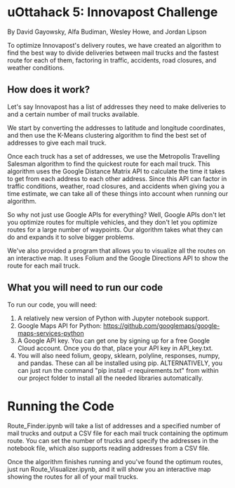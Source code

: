 # uOttahack 5: Innovapost Challenge
By David Gayowsky, Alfa Budiman, Wesley Howe, and Jordan Lipson

To optimize Innovapost's delivery routes, we have created an algorithm to find the best way to divide deliveries between mail trucks and the fastest route for each of them, factoring in traffic, accidents, road closures, and weather conditions.

## How does it work?
Let's say Innovapost has a list of addresses they need to make deliveries to and a certain number of mail trucks available.

We start by converting the addresses to latitude and longitude coordinates, and then use the K-Means clustering algorithm to find the best set of addresses to give each mail truck.

Once each truck has a set of addresses, we use the Metropolis Travelling Salesman algorithm to find the quickest route for each mail truck. This algorithm uses the Google Distance Matrix API to calculate the time it takes to get from each address to each other address. Since this API can factor in traffic conditions, weather, road closures, and accidents when giving you a time estimate, we can take all of these things into account when running our algorithm.

So why not just use Google APIs for everything? Well, Google APIs don't let you optimize routes for multiple vehicles, and they don't let you optimize routes for a large number of waypoints. Our algorithm takes what they can do and expands it to solve bigger problems.

We've also provided a program that allows you to visualize all the routes on an interactive map. It uses Folium and the Google Directions API to show the route for each mail truck.

## What you will need to run our code

To run our code, you will need:

1. A relatively new version of Python with Jupyter notebook support.
2. Google Maps API for Python: https://github.com/googlemaps/google-maps-services-python
3. A Google API key. You can get one by signing up for a free Google Cloud account. Once you do that, place your API key in API_key.txt.
4. You will also need folium, geopy, sklearn, polyline, responses, numpy, and pandas. These can all be installed using pip.
   ALTERNATIVELY, you can just run the command "pip install -r requirements.txt" from within our project folder to install all the needed libraries automatically.

# Running the Code
Route_Finder.ipynb will take a list of addresses and a specified number of mail trucks and output a CSV file for each mail truck containing the optimum route.
You can set the number of trucks and specify the addresses in the notebook file, which also supports reading addresses from a CSV file.

Once the algorithm finishes running and you've found the optimum routes, just run Route_Visualizer.ipynb, and it will show you an interactive map showing the routes for all of your mail trucks.

